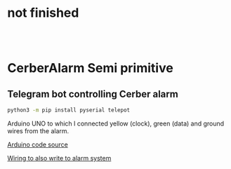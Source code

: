 # not finished

<br><br>

# CerberAlarm Semi primitive
 
## Telegram bot controlling Cerber alarm

```sh
python3 -m pip install pyserial telepot
```

Arduino UNO to which I connected yellow (clock), green (data) and ground wires from the alarm.

[Arduino code source](https://github.com/0ki/paradox)

[Wiring to also write to alarm system](https://github.com/Dilbert66/esphome-dsckeybus?tab=readme-ov-file#non-isolated-simple-version)